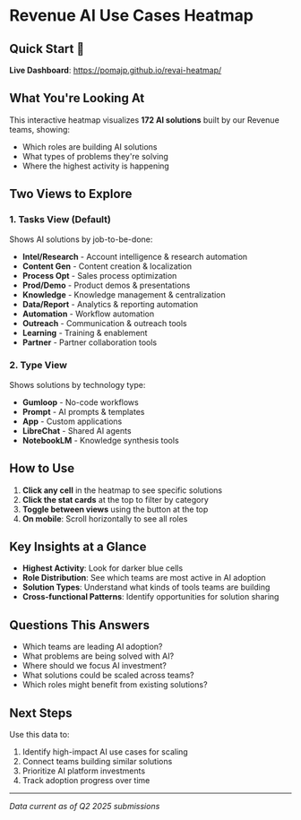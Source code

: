 # Revenue AI Use Cases Heatmap

## Quick Start 🚀

**Live Dashboard**: https://pomajp.github.io/revai-heatmap/

## What You're Looking At

This interactive heatmap visualizes **172 AI solutions** built by our Revenue teams, showing:
- Which roles are building AI solutions
- What types of problems they're solving
- Where the highest activity is happening

## Two Views to Explore

### 1. **Tasks View** (Default)
Shows AI solutions by job-to-be-done:
- **Intel/Research** - Account intelligence & research automation
- **Content Gen** - Content creation & localization
- **Process Opt** - Sales process optimization
- **Prod/Demo** - Product demos & presentations
- **Knowledge** - Knowledge management & centralization
- **Data/Report** - Analytics & reporting automation
- **Automation** - Workflow automation
- **Outreach** - Communication & outreach tools
- **Learning** - Training & enablement
- **Partner** - Partner collaboration tools

### 2. **Type View**
Shows solutions by technology type:
- **Gumloop** - No-code workflows
- **Prompt** - AI prompts & templates
- **App** - Custom applications
- **LibreChat** - Shared AI agents
- **NotebookLM** - Knowledge synthesis tools

## How to Use

1. **Click any cell** in the heatmap to see specific solutions
2. **Click the stat cards** at the top to filter by category
3. **Toggle between views** using the button at the top
4. **On mobile**: Scroll horizontally to see all roles

## Key Insights at a Glance

- **Highest Activity**: Look for darker blue cells
- **Role Distribution**: See which teams are most active in AI adoption
- **Solution Types**: Understand what kinds of tools teams are building
- **Cross-functional Patterns**: Identify opportunities for solution sharing

## Questions This Answers

- Which teams are leading AI adoption?
- What problems are being solved with AI?
- Where should we focus AI investment?
- What solutions could be scaled across teams?
- Which roles might benefit from existing solutions?

## Next Steps

Use this data to:
1. Identify high-impact AI use cases for scaling
2. Connect teams building similar solutions
3. Prioritize AI platform investments
4. Track adoption progress over time

---

*Data current as of Q2 2025 submissions* 